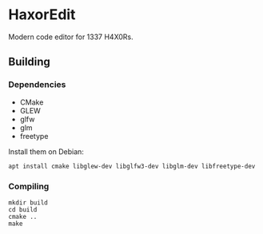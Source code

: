 # HaxorEdit

Modern code editor for 1337 H4X0Rs.

## Building
### Dependencies
* CMake
* GLEW
* glfw
* glm
* freetype

Install them on Debian:
```
apt install cmake libglew-dev libglfw3-dev libglm-dev libfreetype-dev
```

### Compiling
```
mkdir build
cd build
cmake ..
make
```

